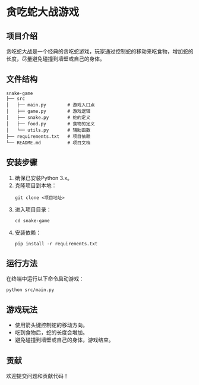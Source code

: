 # 贪吃蛇大战游戏

## 项目介绍
贪吃蛇大战是一个经典的贪吃蛇游戏，玩家通过控制蛇的移动来吃食物，增加蛇的长度，尽量避免碰撞到墙壁或自己的身体。

## 文件结构
```
snake-game
├── src
│   ├── main.py        # 游戏入口点
│   ├── game.py        # 游戏逻辑
│   ├── snake.py       # 蛇的定义
│   ├── food.py        # 食物的定义
│   └── utils.py       # 辅助函数
├── requirements.txt   # 项目依赖
└── README.md          # 项目文档
```

## 安装步骤
1. 确保已安装Python 3.x。
2. 克隆项目到本地：
   ```
   git clone <项目地址>
   ```
3. 进入项目目录：
   ```
   cd snake-game
   ```
4. 安装依赖：
   ```
   pip install -r requirements.txt
   ```

## 运行方法
在终端中运行以下命令启动游戏：
```
python src/main.py
```

## 游戏玩法
- 使用箭头键控制蛇的移动方向。
- 吃到食物后，蛇的长度会增加。
- 避免碰撞到墙壁或自己的身体，游戏结束。

## 贡献
欢迎提交问题和贡献代码！